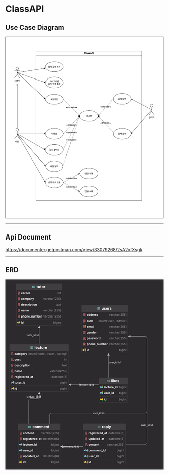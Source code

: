 # ClassAPI

## Use Case Diagram

![ucd](./src/main/resources/static/ClassAPI.svg)

---

## Api Document

https://documenter.getpostman.com/view/33079268/2sA2xfXsgk

---
## ERD
![erd](src/main/resources/static/classERD.png)
